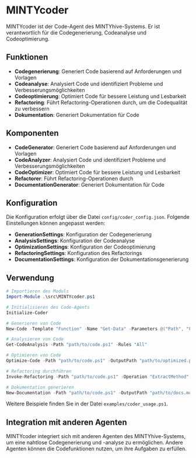 # MINTYcoder

MINTYcoder ist der Code-Agent des MINTYhive-Systems. Er ist verantwortlich für die Codegenerierung, Codeanalyse und Codeoptimierung.

## Funktionen

- **Codegenerierung**: Generiert Code basierend auf Anforderungen und Vorlagen
- **Codeanalyse**: Analysiert Code und identifiziert Probleme und Verbesserungsmöglichkeiten
- **Codeoptimierung**: Optimiert Code für bessere Leistung und Lesbarkeit
- **Refactoring**: Führt Refactoring-Operationen durch, um die Codequalität zu verbessern
- **Dokumentation**: Generiert Dokumentation für Code

## Komponenten

- **CodeGenerator**: Generiert Code basierend auf Anforderungen und Vorlagen
- **CodeAnalyzer**: Analysiert Code und identifiziert Probleme und Verbesserungsmöglichkeiten
- **CodeOptimizer**: Optimiert Code für bessere Leistung und Lesbarkeit
- **Refactorer**: Führt Refactoring-Operationen durch
- **DocumentationGenerator**: Generiert Dokumentation für Code

## Konfiguration

Die Konfiguration erfolgt über die Datei `config/coder_config.json`. Folgende Einstellungen können angepasst werden:

- **GenerationSettings**: Konfiguration der Codegenerierung
- **AnalysisSettings**: Konfiguration der Codeanalyse
- **OptimizationSettings**: Konfiguration der Codeoptimierung
- **RefactoringSettings**: Konfiguration des Refactorings
- **DocumentationSettings**: Konfiguration der Dokumentationsgenerierung

## Verwendung

```powershell
# Importieren des Moduls
Import-Module .\src\MINTYcoder.ps1

# Initialisieren des Code-Agents
Initialize-Coder

# Generieren von Code
New-Code -Template "Function" -Name "Get-Data" -Parameters @("Path", "Filter") -OutputPath "path/to/output.ps1"

# Analysieren von Code
Get-CodeAnalysis -Path "path/to/code.ps1" -Rules "All"

# Optimieren von Code
Optimize-Code -Path "path/to/code.ps1" -OutputPath "path/to/optimized.ps1"

# Refactoring durchführen
Invoke-Refactoring -Path "path/to/code.ps1" -Operation "ExtractMethod" -OutputPath "path/to/refactored.ps1"

# Dokumentation generieren
New-Documentation -Path "path/to/code.ps1" -OutputPath "path/to/docs.md"
```

Weitere Beispiele finden Sie in der Datei `examples/coder_usage.ps1`.

## Integration mit anderen Agenten

MINTYcoder integriert sich mit anderen Agenten des MINTYhive-Systems, um eine nahtlose Codegenerierung und -analyse zu ermöglichen. Andere Agenten können die Codefunktionen nutzen, um ihre Aufgaben zu erfüllen.
